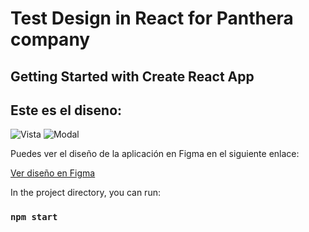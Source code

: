 

# Test Design in React for Panthera company

## Getting Started with Create React App

## Este es el diseno:
![Vista](vista.png)
![Modal](uploaded.png)

Puedes ver el diseño de la aplicación en Figma en el siguiente enlace:

[Ver diseño en Figma](https://www.figma.com/proto/MxC2QDRMpzRtl9pXOLqVSM/Klipclub-web-%7C-Panthera?node-id=5847-28914&t=93S48tJgZad6pSJL-0&scaling=min-zoom&content-scaling=fixed&page-id=5830%3A25267&starting-point-node-id=5847%3A28914&hide-ui=1)

In the project directory, you can run:
### `npm start`